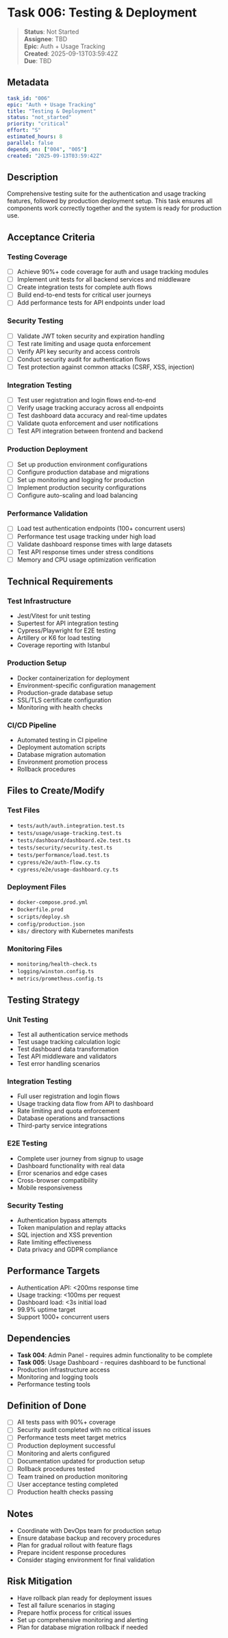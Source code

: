 # Task 006: Testing & Deployment

> **Status**: Not Started  
> **Assignee**: TBD  
> **Epic**: Auth + Usage Tracking  
> **Created**: 2025-09-13T03:59:42Z  
> **Due**: TBD  

## Metadata

```yaml
task_id: "006"
epic: "Auth + Usage Tracking"
title: "Testing & Deployment"
status: "not_started"
priority: "critical"
effort: "S"
estimated_hours: 8
parallel: false
depends_on: ["004", "005"]
created: "2025-09-13T03:59:42Z"
```

## Description

Comprehensive testing suite for the authentication and usage tracking features, followed by production deployment setup. This task ensures all components work correctly together and the system is ready for production use.

## Acceptance Criteria

### Testing Coverage
- [ ] Achieve 90%+ code coverage for auth and usage tracking modules
- [ ] Implement unit tests for all backend services and middleware
- [ ] Create integration tests for complete auth flows
- [ ] Build end-to-end tests for critical user journeys
- [ ] Add performance tests for API endpoints under load

### Security Testing
- [ ] Validate JWT token security and expiration handling
- [ ] Test rate limiting and usage quota enforcement
- [ ] Verify API key security and access controls
- [ ] Conduct security audit for authentication flows
- [ ] Test protection against common attacks (CSRF, XSS, injection)

### Integration Testing
- [ ] Test user registration and login flows end-to-end
- [ ] Verify usage tracking accuracy across all endpoints
- [ ] Test dashboard data accuracy and real-time updates
- [ ] Validate quota enforcement and user notifications
- [ ] Test API integration between frontend and backend

### Production Deployment
- [ ] Set up production environment configurations
- [ ] Configure production database and migrations
- [ ] Set up monitoring and logging for production
- [ ] Implement production security configurations
- [ ] Configure auto-scaling and load balancing

### Performance Validation
- [ ] Load test authentication endpoints (100+ concurrent users)
- [ ] Performance test usage tracking under high load
- [ ] Validate dashboard response times with large datasets
- [ ] Test API response times under stress conditions
- [ ] Memory and CPU usage optimization verification

## Technical Requirements

### Test Infrastructure
- Jest/Vitest for unit testing
- Supertest for API integration testing
- Cypress/Playwright for E2E testing
- Artillery or K6 for load testing
- Coverage reporting with Istanbul

### Production Setup
- Docker containerization for deployment
- Environment-specific configuration management
- Production-grade database setup
- SSL/TLS certificate configuration
- Monitoring with health checks

### CI/CD Pipeline
- Automated testing in CI pipeline
- Deployment automation scripts
- Database migration automation
- Environment promotion process
- Rollback procedures

## Files to Create/Modify

### Test Files
- `tests/auth/auth.integration.test.ts`
- `tests/usage/usage-tracking.test.ts`
- `tests/dashboard/dashboard.e2e.test.ts`
- `tests/security/security.test.ts`
- `tests/performance/load.test.ts`
- `cypress/e2e/auth-flow.cy.ts`
- `cypress/e2e/usage-dashboard.cy.ts`

### Deployment Files
- `docker-compose.prod.yml`
- `Dockerfile.prod`
- `scripts/deploy.sh`
- `config/production.json`
- `k8s/` directory with Kubernetes manifests

### Monitoring Files
- `monitoring/health-check.ts`
- `logging/winston.config.ts`
- `metrics/prometheus.config.ts`

## Testing Strategy

### Unit Testing
- Test all authentication service methods
- Test usage tracking calculation logic
- Test dashboard data transformation
- Test API middleware and validators
- Test error handling scenarios

### Integration Testing
- Full user registration and login flows
- Usage tracking data flow from API to dashboard
- Rate limiting and quota enforcement
- Database operations and transactions
- Third-party service integrations

### E2E Testing
- Complete user journey from signup to usage
- Dashboard functionality with real data
- Error scenarios and edge cases
- Cross-browser compatibility
- Mobile responsiveness

### Security Testing
- Authentication bypass attempts
- Token manipulation and replay attacks
- SQL injection and XSS prevention
- Rate limiting effectiveness
- Data privacy and GDPR compliance

## Performance Targets

- Authentication API: <200ms response time
- Usage tracking: <100ms per request
- Dashboard load: <3s initial load
- 99.9% uptime target
- Support 1000+ concurrent users

## Dependencies

- **Task 004**: Admin Panel - requires admin functionality to be complete
- **Task 005**: Usage Dashboard - requires dashboard to be functional
- Production infrastructure access
- Monitoring and logging tools
- Performance testing tools

## Definition of Done

- [ ] All tests pass with 90%+ coverage
- [ ] Security audit completed with no critical issues
- [ ] Performance tests meet target metrics
- [ ] Production deployment successful
- [ ] Monitoring and alerts configured
- [ ] Documentation updated for production setup
- [ ] Rollback procedures tested
- [ ] Team trained on production monitoring
- [ ] User acceptance testing completed
- [ ] Production health checks passing

## Notes

- Coordinate with DevOps team for production setup
- Ensure database backup and recovery procedures
- Plan for gradual rollout with feature flags
- Prepare incident response procedures
- Consider staging environment for final validation

## Risk Mitigation

- Have rollback plan ready for deployment issues
- Test all failure scenarios in staging
- Prepare hotfix process for critical issues
- Set up comprehensive monitoring and alerting
- Plan for database migration rollback if needed